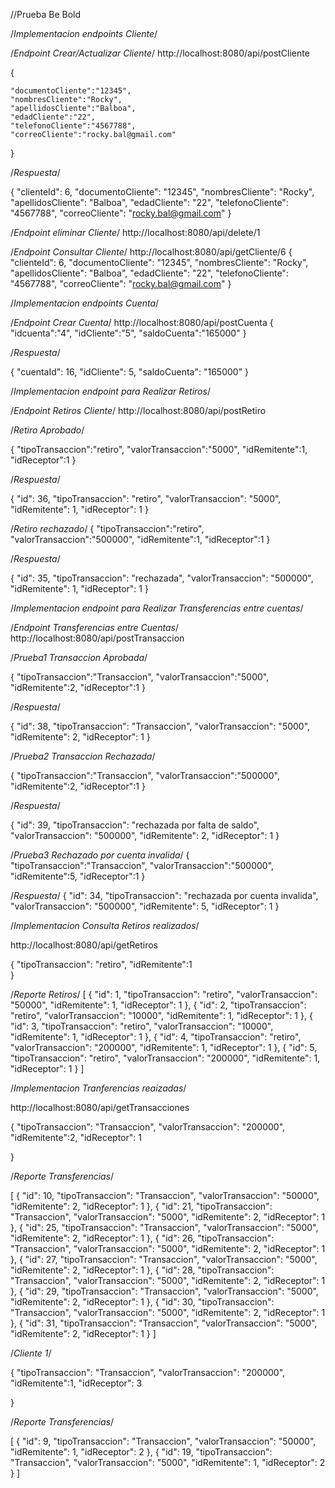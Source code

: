 //Prueba Be Bold

/*Implementacion endpoints Cliente*/


/*Endpoint Crear/Actualizar Cliente*/
http://localhost:8080/api/postCliente

{
    
    "documentoCliente":"12345",
    "nombresCliente":"Rocky",
    "apellidosCliente":"Balboa",
    "edadCliente":"22",
    "telefonoCliente":"4567788",
    "correoCliente":"rocky.bal@gmail.com"
}

/*Respuesta*/

{
    "clienteId": 6,
    "documentoCliente": "12345",
    "nombresCliente": "Rocky",
    "apellidosCliente": "Balboa",
    "edadCliente": "22",
    "telefonoCliente": "4567788",
    "correoCliente": "rocky.bal@gmail.com"
}

/*Endpoint eliminar Cliente*/
http://localhost:8080/api/delete/1

/*Endpoint Consultar Cliente*/
http://localhost:8080/api/getCliente/6
{
    "clienteId": 6,
    "documentoCliente": "12345",
    "nombresCliente": "Rocky",
    "apellidosCliente": "Balboa",
    "edadCliente": "22",
    "telefonoCliente": "4567788",
    "correoCliente": "rocky.bal@gmail.com"
}


/*Implementacion endpoints Cuenta*/

/*Endpoint Crear Cuenta*/
http://localhost:8080/api/postCuenta
{
    "idcuenta":"4",
    "idCliente":"5",
    "saldoCuenta":"165000"
}

/*Respuesta*/

{
    "cuentaId": 16,
    "idCliente": 5,
    "saldoCuenta": "165000"
}


/*Implementacion endpoint para Realizar Retiros*/

/*Endpoint Retiros Cliente*/
http://localhost:8080/api/postRetiro

/*Retiro Aprobado*/

{
    "tipoTransaccion":"retiro",
    "valorTransaccion":"5000",
    "idRemitente":1,
    "idReceptor":1
}

/*Respuesta*/

{
    "id": 36,
    "tipoTransaccion": "retiro",
    "valorTransaccion": "5000",
    "idRemitente": 1,
    "idReceptor": 1
}



/*Retiro rechazado*/
{
    "tipoTransaccion":"retiro",
    "valorTransaccion":"500000",
    "idRemitente":1,
    "idReceptor":1
}

/*Respuesta*/

{
    "id": 35,
    "tipoTransaccion": "rechazada",
    "valorTransaccion": "500000",
    "idRemitente": 1,
    "idReceptor": 1
}


/*Implementacion endpoint para Realizar Transferencias entre cuentas*/

/*Endpoint Transferencias entre Cuentas*/
http://localhost:8080/api/postTransaccion

/*Prueba1 Transaccion Aprobada*/

{
    "tipoTransaccion":"Transaccion",
    "valorTransaccion":"5000",
    "idRemitente":2,
    "idReceptor":1
}

/*Respuesta*/

{
    "id": 38,
    "tipoTransaccion": "Transaccion",
    "valorTransaccion": "5000",
    "idRemitente": 2,
    "idReceptor": 1
}

/*Prueba2 Transaccion Rechazada*/

{
    "tipoTransaccion":"Transaccion",
    "valorTransaccion":"500000",
    "idRemitente":2,
    "idReceptor":1
}

/*Respuesta*/

{
    "id": 39,
    "tipoTransaccion": "rechazada por falta de saldo",
    "valorTransaccion": "500000",
    "idRemitente": 2,
    "idReceptor": 1
}

/*Prueba3 Rechazado por cuenta invalida*/
{
    "tipoTransaccion":"Transaccion",
    "valorTransaccion":"500000",
    "idRemitente":5,
    "idReceptor":1
}

/*Respuesta*/
{
    "id": 34,
    "tipoTransaccion": "rechazada por cuenta invalida",
    "valorTransaccion": "500000",
    "idRemitente": 5,
    "idReceptor": 1
}


/*Implementacion Consulta Retiros realizados*/

http://localhost:8080/api/getRetiros

{
    "tipoTransaccion": "retiro",
    "idRemitente":1  
}

/*Reporte Retiros*/
[
    {
        "id": 1,
        "tipoTransaccion": "retiro",
        "valorTransaccion": "50000",
        "idRemitente": 1,
        "idReceptor": 1
    },
    {
        "id": 2,
        "tipoTransaccion": "retiro",
        "valorTransaccion": "10000",
        "idRemitente": 1,
        "idReceptor": 1
    },
    {
        "id": 3,
        "tipoTransaccion": "retiro",
        "valorTransaccion": "10000",
        "idRemitente": 1,
        "idReceptor": 1
    },
    {
        "id": 4,
        "tipoTransaccion": "retiro",
        "valorTransaccion": "200000",
        "idRemitente": 1,
        "idReceptor": 1
    },
    {
        "id": 5,
        "tipoTransaccion": "retiro",
        "valorTransaccion": "200000",
        "idRemitente": 1,
        "idReceptor": 1
    }
]

/*Implementacion Tranferencias reaizadas*/

http://localhost:8080/api/getTransacciones

{
    "tipoTransaccion": "Transaccion",
    "valorTransaccion": "200000",
    "idRemitente":2,
     "idReceptor": 1

}

/*Reporte Transferencias*/

[
    {
        "id": 10,
        "tipoTransaccion": "Transaccion",
        "valorTransaccion": "50000",
        "idRemitente": 2,
        "idReceptor": 1
    },
    {
        "id": 21,
        "tipoTransaccion": "Transaccion",
        "valorTransaccion": "5000",
        "idRemitente": 2,
        "idReceptor": 1
    },
    {
        "id": 25,
        "tipoTransaccion": "Transaccion",
        "valorTransaccion": "5000",
        "idRemitente": 2,
        "idReceptor": 1
    },
    {
        "id": 26,
        "tipoTransaccion": "Transaccion",
        "valorTransaccion": "5000",
        "idRemitente": 2,
        "idReceptor": 1
    },
    {
        "id": 27,
        "tipoTransaccion": "Transaccion",
        "valorTransaccion": "5000",
        "idRemitente": 2,
        "idReceptor": 1
    },
    {
        "id": 28,
        "tipoTransaccion": "Transaccion",
        "valorTransaccion": "5000",
        "idRemitente": 2,
        "idReceptor": 1
    },
    {
        "id": 29,
        "tipoTransaccion": "Transaccion",
        "valorTransaccion": "5000",
        "idRemitente": 2,
        "idReceptor": 1
    },
    {
        "id": 30,
        "tipoTransaccion": "Transaccion",
        "valorTransaccion": "5000",
        "idRemitente": 2,
        "idReceptor": 1
    },
    {
        "id": 31,
        "tipoTransaccion": "Transaccion",
        "valorTransaccion": "5000",
        "idRemitente": 2,
        "idReceptor": 1
    }
]

/*Cliente 1*/

{
    "tipoTransaccion": "Transaccion",
    "valorTransaccion": "200000",
    "idRemitente":1,
     "idReceptor": 3

}

/*Reporte Transferencias*/

[
    {
        "id": 9,
        "tipoTransaccion": "Transaccion",
        "valorTransaccion": "50000",
        "idRemitente": 1,
        "idReceptor": 2
    },
    {
        "id": 19,
        "tipoTransaccion": "Transaccion",
        "valorTransaccion": "5000",
        "idRemitente": 1,
        "idReceptor": 2
    }
]






